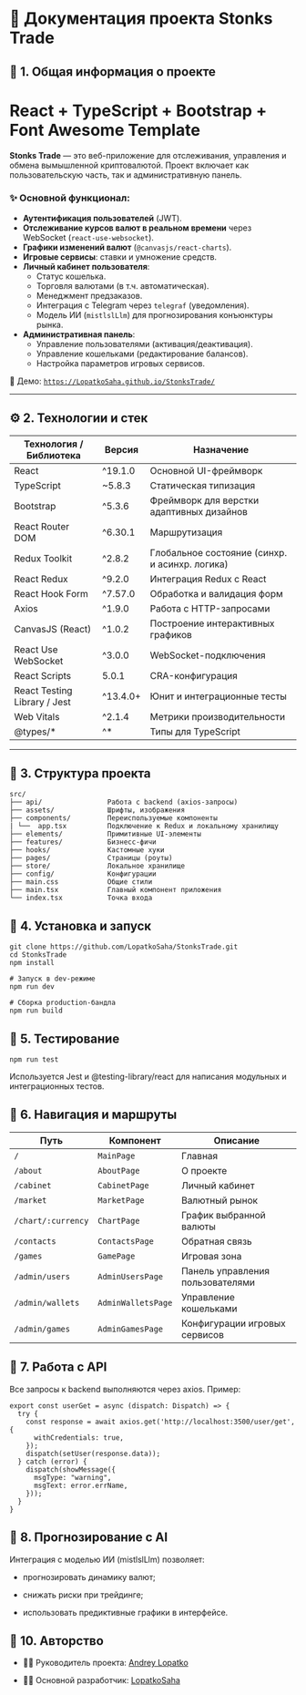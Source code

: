 # 📘 Документация проекта Stonks Trade

## 🔧 1. Общая информация о проекте

# React + TypeScript + Bootstrap + Font Awesome Template

**Stonks Trade** — это веб-приложение для отслеживания, управления и обмена вымышленной криптовалютой. Проект включает как пользовательскую часть, так и административную панель.

### ✨ Основной функционал:

- **Аутентификация пользователей** (JWT).
- **Отслеживание курсов валют в реальном времени** через WebSocket (`react-use-websocket`).
- **Графики изменений валют** (`@canvasjs/react-charts`).
- **Игровые сервисы**: ставки и умножение средств.
- **Личный кабинет пользователя**:
  - Статус кошелька.
  - Торговля валютами (в т.ч. автоматическая).
  - Менеджмент предзаказов.
  - Интеграция с Telegram через `telegraf` (уведомления).
  - Модель ИИ (`mistlslLlm`) для прогнозирования конъюнктуры рынка.
- **Административная панель**:
  - Управление пользователями (активация/деактивация).
  - Управление кошельками (редактирование балансов).
  - Настройка параметров игровых сервисов.

📍 Демо: [`https://LopatkoSaha.github.io/StonksTrade/`](https://LopatkoSaha.github.io/StonksTrade/)

---

## ⚙️ 2. Технологии и стек

| Технология / Библиотека      | Версия     | Назначение                                                |
|------------------------------|------------|-----------------------------------------------------------|
| React                        | ^19.1.0    | Основной UI-фреймворк                                     |
| TypeScript                   | ~5.8.3     | Статическая типизация                                     |
| Bootstrap                    | ^5.3.6     | Фреймворк для верстки адаптивных дизайнов                 |
| React Router DOM             | ^6.30.1    | Маршрутизация                                             |
| Redux Toolkit                | ^2.8.2     | Глобальное состояние (синхр. и асинхр. логика)            |
| React Redux                  | ^9.2.0     | Интеграция Redux с React                                  |
| React Hook Form              | ^7.57.0    | Обработка и валидация форм                                |
| Axios                        | ^1.9.0     | Работа с HTTP-запросами                                   |
| CanvasJS (React)             | ^1.0.2     | Построение интерактивных графиков                         |
| React Use WebSocket          | ^3.0.0     | WebSocket-подключения                                     |
| React Scripts                | 5.0.1      | CRA-конфигурация                                          |
| React Testing Library / Jest | ^13.4.0+   | Юнит и интеграционные тесты                               |
| Web Vitals                   | ^2.1.4     | Метрики производительности                                |
| @types/*                     | ^*         | Типы для TypeScript                                       |

---

## 🧱 3. Структура проекта

```
src/
├── api/                Работа с backend (axios-запросы)
├── assets/             Шрифты, изображения
├── components/         Переиспользуемые компоненты
| └──  app.tsx          Подключение к Redux и локальному хранилищу
├── elements/           Примитивные UI-элементы
├── features/           Бизнесс-фичи
├── hooks/              Кастомные хуки
├── pages/              Страницы (роуты)
├── store/              Локальное хранилище
├── config/             Конфигурации
├── main.css            Общие стили
├── main.tsx            Главный компонент приложения
└── index.tsx           Точка входа
```

## 🚀 4. Установка и запуск

```
git clone https://github.com/LopatkoSaha/StonksTrade.git
cd StonksTrade
npm install

# Запуск в dev-режиме
npm run dev

# Сборка production-бандла
npm run build
```

## 🧪 5. Тестирование

```
npm run test
```
Используется Jest и @testing-library/react для написания модульных и интеграционных тестов.

## 🧭 6. Навигация и маршруты

| Путь               | Компонент          | Описание                         |
| ------------------ | ------------------ | -------------------------------- |
| `/`                | `MainPage`         | Главная                          |
| `/about`           | `AboutPage`        | О проекте                        |
| `/cabinet`         | `CabinetPage`      | Личный кабинет                   |
| `/market`          | `MarketPage`       | Валютный рынок                   |
| `/chart/:currency` | `ChartPage`        | График выбранной валюты          |
| `/contacts`        | `ContactsPage`     | Обратная связь                   |
| `/games`           | `GamePage`         | Игровая зона                     |
| `/admin/users`     | `AdminUsersPage`   | Панель управления пользователями |
| `/admin/wallets`   | `AdminWalletsPage` | Управление кошельками            |
| `/admin/games`     | `AdminGamesPage`   | Конфигурации игровых сервисов    |

## 🔐 7. Работа с API

Все запросы к backend выполняются через axios. Пример:

```
export const userGet = async (dispatch: Dispatch) => {
  try {
    const response = await axios.get('http://localhost:3500/user/get', {
      withCredentials: true,
    });
    dispatch(setUser(response.data));
  } catch (error) {
    dispatch(showMessage({
      msgType: "warning",
      msgText: error.errName,
    }));
  }
}
```

## 🧠 8. Прогнозирование с AI

Интеграция с моделью ИИ (mistlslLlm) позволяет:

* прогнозировать динамику валют;

* снижать риски при трейдинге;

* использовать предиктивные графики в интерфейсе.

## 📄 10. Авторство

* 👨‍💼 Руководитель проекта: [Andrey Lopatko](https://github.com/d00dde)

* 👨‍💻 Основной разработчик: [LopatkoSaha](https://github.com/LopatkoSaha)
